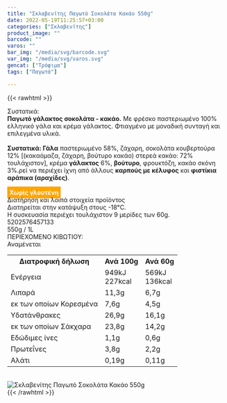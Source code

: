 ```yaml
---
title: "Σκλαβενίτης Παγωτό Σοκολάτα Κακάο 550g"
date: 2022-05-19T11:25:57+03:00
categories: ["Σκλαβενίτης"]
product_image: ""
barcode: ""
varos: ""
bar_img: "/media/svg/barcode.svg"
var_img: "/media/svg/varos.svg"
gencat: ["Τρόφιμα"]
tags: ["Παγωτά"]

---
```

{{< rawhtml >}}

<div class="sload576"><div class="product"><div id="sistatika">Συστατικά:</div><div class="alltext"><b>Παγωτό γάλακτος σοκολάτα - κακάο.</b> Με φρέσκο παστεριωμένο 100% ελληνικό γάλα και κρέμα γάλακτος. Φτιαγμένο με μοναδική συνταγή και επιλεγμένα υλικά.<br><br><b>Συστατικά: Γάλα</b> παστεριωμένο 58%, ζάχαρη, σοκολάτα κουβερτούρα 12% [(κακαόμαζα, ζάχαρη, βούτυρο κακάο) στερεά κακάο: 72% τουλάχιστον], κρέμα <b>γάλακτος</b> 6%, <b>βούτυρο</b>, φρουκτόζη, κακάο σκόνη 3%.ρεί να περιέχει ίχνη από άλλους <b>καρπούς με κέλυφος</b> και <b>φιστίκια αράπικα (αραχίδες)</b>.<br><br><b style="background:orange;padding:5px;color:#fff">Χωρίς γλουτένη</b></div><div id="loipa">Διατήρηση και λοιπά στοιχεία προϊόντος</div><div class="alltext">Διατηρείται στην κατάψυξη στους -18°C.<br>Η συσκευασία περιέχει τουλάχιστον 9 μερίδες των 60g.<br></div><div id="barcode"><div id="barimage1"></div><span id="bartext">5202576457133</span></div><div id="varos"><div id="varosimage1"></div><span id="varostext">550g / 1L</span></div><div id="kivotio">ΠΕΡΙΕΧΟΜΕΝΟ ΚΙΒΩΤΙΟΥ:<br>Αναμένεται</div><div class="tabout"><table id="diatable"><tbody><tr><th>Διατροφική δήλωση</th><th>Ανά 100g</th><th>Ανά 60g</th></tr><tr><td class="texr2">Ενέργεια</td><td class="texr">949kJ<br>227kcal</td><td class="texr">569kJ<br>136kcal</td></tr><tr><td class="texr2">Λιπαρά</td><td class="texr">11,3g</td><td class="texr">6,7g</td></tr><tr><td class="gray">εκ των οποίων Κορεσµένα</td><td class="gray2">7,6g</td><td class="gray2">4,5g</td></tr><tr><td class="texr2">Yδατάνθρακες</td><td class="texr">26,9g</td><td class="texr">16,1g</td></tr><tr><td class="gray">εκ των οποίων Σάκχαρα</td><td class="gray2">23,8g</td><td class="gray2">14,2g</td></tr><tr><td class="texr2">Eδώδιμες ίνες</td><td class="texr">1,1g</td><td class="texr">0,6g</td></tr><tr><td class="texr2">Πρωτεΐνες</td><td class="texr">3,8g</td><td class="texr">2,2g</td></tr><tr><td class="texr2">Αλάτι</td><td class="texr">0,19g</td><td class="texr">0,11g</td></tr></tbody></table></div><br><div class="pimg"><img alt="Σκλαβενίτης Παγωτό Σοκολάτα Κακάο 550g" title="Σκλαβενίτης Παγωτό Σοκολάτα Κακάο 550g" src="/media/images/sklavenitis-pagwto-sokolata-kakao-550g.jpg"></div></div></div>
{{< /rawhtml >}}



